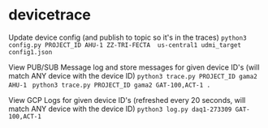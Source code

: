 # devicetrace

Update device config (and publish to topic so it's in the traces)
`python3 config.py PROJECT_ID AHU-1 ZZ-TRI-FECTA  us-central1 udmi_target config1.json`

View PUB/SUB Message log and store messages for given device ID's (will match ANY device with the device ID)
`python3 trace.py PROJECT_ID gama2 AHU-1 `
`python3 trace.py PROJECT_ID gama2 GAT-100,ACT-1 .`

View GCP Logs for given device ID's (refreshed every 20 seconds, will match ANY device with the device ID)
`python3 log.py daq1-273309 GAT-100,ACT-1`